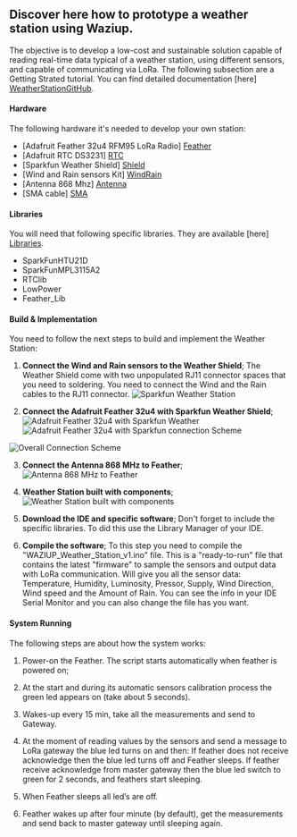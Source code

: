 ## Discover here how to prototype a weather station using Waziup.

The objective is to develop a low-cost and sustainable solution capable of reading real-time data typical of a weather station, using different sensors, and capable of communicating via LoRa. The following subsection are a Getting Strated tutorial. You can find detailed documentation [here] [WeatherStationGitHub]. 

#### Hardware

The following hardware it's needed to develop your own station:

- [Adafruit Feather 32u4 RFM95 LoRa Radio] [Feather]
- [Adafruit RTC DS3231] [RTC]
- [Sparkfun Weather Shield] [Shield]
- [Wind and Rain sensors Kit] [WindRain]
- [Antenna 868 Mhz] [Antenna]
- [SMA cable] [SMA] 

#### Libraries
You will need that following specific libraries. They are available [here] [Libraries].

- SparkFunHTU21D
- SparkFunMPL3115A2
- RTClib
- LowPower
- Feather_Lib

#### Build & Implementation

You need to follow the next steps to build and implement the Weather Station:

1. **Connect the Wind and Rain sensors to the Weather Shield**;
The Weather Shield come with two unpopulated RJ11 connector spaces that you need to soldering. You need to connect the Wind and the Rain cables to the RJ11 connector.
![Sparkfun Weather Station](images/WeatherStationRJ11.jpg)

2. **Connect the Adafruit Feather 32u4 with Sparkfun Weather Shield**;
![Adafruit Feather 32u4 with Sparkfun Weather](images/pin_connection.png)
![Adafruit Feather 32u4 with Sparkfun connection Scheme](images/pin_connection2.png)

![Overall Connection Scheme](images/all_connection.png)

3. **Connect the Antenna 868 MHz to Feather**;
![Antenna 868 MHz to Feather](images/antenna2feather.png)

4. **Weather Station built with components**;
![Weather Station built with components](images/implemented.png)


5. **Download the IDE and specific software**;
Don't forget to include the specific libraries. To did this use the Library Manager of your IDE.

6. **Compile the software**;
To this step you need to compile the "WAZIUP_Weather_Station_v1.ino" file. This is a "ready-to-run" file that contains the latest "firmware" to sample the sensors and output data with LoRa communication. Will give you all the sensor data: Temperature, Humidity, Luminosity, Pressor, Supply, Wind Direction, Wind speed and the Amount of Rain. You can see the info in your IDE Serial Monitor and you can also change the file has you want.

#### System Running

The following steps are about how the system works:

1. Power-on the Feather. The script starts automatically when feather is powered on;
2. At the start and during its automatic sensors calibration process the green led appears on (take about 5 seconds). 
3. Wakes-up every 15 min, take all the measurements and send to Gateway.
4. At the moment of reading values by the sensors and send a message to LoRa gateway the blue led turns on and then: If feather does not receive acknowledge then the blue led turns off and Feather sleeps. If feather receive acknowledge from master gateway then the blue led switch to green for 2 seconds, and feathers start sleeping.
5. When Feather sleeps all led’s are off.
6. Feather wakes up after four minute (by default), get the measurements and send back to master gateway until sleeping again.


   [Feather]: <https://www.adafruit.com/product/3078>
   [Shield]: <https://www.sparkfun.com/products/12081>
   [RTC]: <https://www.adafruit.com/product/3013>  
   [WindRain]: <https://www.sparkfun.com/products/8942>
   [Antenna]: <https://www.cooking-hacks.com/868mhz-antenna>
   [SMA]: <https://www.cooking-hacks.com/interface-cable-rp-sma-to-u-fl>
   [Libraries]: <https://github.com/unparallel-innovation/UI_Waziup_Weather_Station/tree/master/WAZIUP%20Weather%20Station%20Client/lib>
   [WeatherStationGitHub]: <https://github.com/unparallel-innovation/UI_Waziup_Weather_Station>
